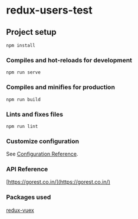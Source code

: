 # redux-users-test

## Project setup

```
npm install
```

### Compiles and hot-reloads for development

```
npm run serve
```

### Compiles and minifies for production

```
npm run build
```

### Lints and fixes files

```
npm run lint
```

### Customize configuration

See [Configuration Reference](https://cli.vuejs.org/config/).

### API Reference

[https://gorest.co.in/](https://gorest.co.in/)

### Packages used

[redux-vuex](https://github.com/alexander-heimbuch/redux-vuex)
